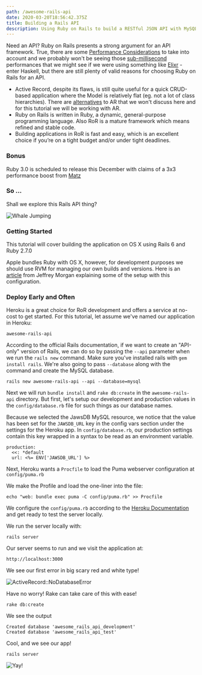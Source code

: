 ```yaml
---
path: /awesome-rails-api
date: 2020-03-20T18:56:42.375Z
title: Building a Rails API
description: Using Ruby on Rails to build a RESTful JSON API with MySQL DB
---
```

Need an API? Ruby on Rails presents a strong argument for an API framework. True, there are some [Performance Considerations](https://www.mskog.com/posts/42-performance-tips-for-ruby-on-rails/) to take into account and we probably won't be seeing those [sub-millisecond](https://www.speedshop.co/2015/05/27/100-ms-to-glass-with-rails-and-turbolinks.html) performances that we might see if we were using something like [Elixr](https://thoughtbot.com/blog/testing-a-phoenix-elixir-json-api) - enter Haskell, but there are still plenty of valid reasons for choosing Ruby on Rails for an API.

* Active Record, despite its flaws, is still quite useful for a quick CRUD-based application where the Model is relatively flat (eg. not a lot of class hierarchies). There are [alternatives](https://github.com/TalentBox/sequel-rails) to AR that we won't discuss here and for this tutorial we will be working with AR.
* Ruby on Rails is written in Ruby, a dynamic, general-purpose programming language. Also RoR is a mature framework which means refined and stable code.
* Building applications in RoR is fast and easy, which is an excellent choice if you’re on a tight budget and/or under tight deadlines.

### Bonus

Ruby 3.0 is scheduled to release this December with claims of a 3x3 performance boost from [Matz](https://www.youtube.com/watch?v=2g9R7PUCEXo)

### So ...

Shall we explore this Rails API thing?

![Whale Jumping](https://media.giphy.com/media/T1wXTcV8KhVHq/giphy.gif)

### Getting Started

This tutorial will cover building the application on OS X using Rails 6 and Ruby 2.7.0

Apple bundles Ruby with OS X, however, for development purposes we should use RVM for managing our own builds and versions. Here is an [article](https://usabilityetc.com/articles/ruby-on-mac-os-x-with-rvm/) from Jeffrey Morgan explaining some of the setup with this configuration.

### Deploy Early and Often

Heroku is a great choice for RoR development and offers a service at no-cost to get started. For this tutorial, let assume we've named our application in Heroku:

```
awesome-rails-api
```

According to the official Rails documentation, if we want to create an "API-only" version of Rails, we can do so by passing the `--api` parameter when we run the `rails new` command. Make sure you've installed rails with `gem install rails`. We're also going to pass `--database` along with the command and create the MySQL database.

```
rails new awesome-rails-api --api --database=mysql
```

Next we will run `bundle install` and `rake db:create` in the `awesome-rails-api` directory. But first, let's setup our development and production values in the `config/database.rb` file for such things as our database names.

Because we selected the JawsDB MySQL resource, we notice that the value has been set for the `JAWSDB_URL` key in the config vars section under the settings for the Heroku app. In `config/database.rb`, our production settings contain this key wrapped in a syntax to be read as an environment variable.

```
production:
  <<: *default
  url: <%= ENV['JAWSDB_URL'] %>
```

Next, Heroku wants a `Procfile` to load the Puma webserver configuration at `config/puma.rb`

We make the Profile and load the one-liner into the file:

```
echo "web: bundle exec puma -C config/puma.rb" >> Procfile
```

We configure the `config/puma.rb` according to the [Heroku Documentation](https://devcenter.heroku.com/articles/deploying-rails-applications-with-the-puma-web-server) and get ready to test the server locally.

We run the server locally with:

```
rails server
```

Our server seems to run and we visit the application at:

```
http://localhost:3000
```

We see our first error in big scary red and white type!

![](https://bananaforscale.netlify.com/assets/screen-shot-2020-03-20-at-3.33.01-pm.png "ActiveRecord::NoDatabaseError")

Have no worry! Rake can take care of this with ease!

```
rake db:create
```

We see the output

```
Created database 'awesome_rails_api_development'
Created database 'awesome_rails_api_test'
```

Cool, and we see our app!

```
rails server
```

![](https://bananaforscale.netlify.com/assets/screen-shot-2020-03-20-at-3.38.00-pm.png "Yay!")
